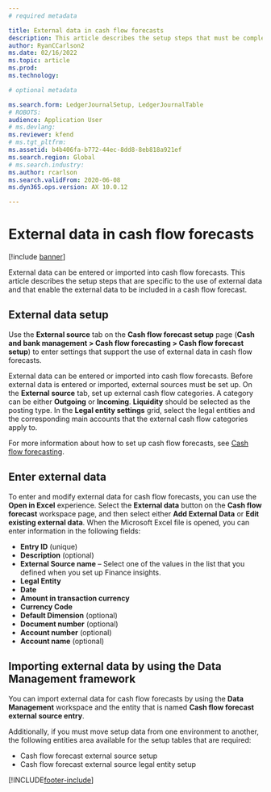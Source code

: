 ```yaml
---
# required metadata

title: External data in cash flow forecasts
description: This article describes the setup steps that must be completed so that external data can be entered or imported into cash flow forecasts.
author: RyanCCarlson2
ms.date: 02/16/2022
ms.topic: article
ms.prod: 
ms.technology: 

# optional metadata

ms.search.form: LedgerJournalSetup, LedgerJournalTable
# ROBOTS: 
audience: Application User
# ms.devlang: 
ms.reviewer: kfend
# ms.tgt_pltfrm: 
ms.assetid: b4b406fa-b772-44ec-8dd8-8eb818a921ef
ms.search.region: Global
# ms.search.industry: 
ms.author: rcarlson
ms.search.validFrom: 2020-06-08
ms.dyn365.ops.version: AX 10.0.12

---
```

# External data in cash flow forecasts

[!include [banner](../includes/banner.md)]

External data can be entered or imported into cash flow forecasts. This article describes the setup steps that are specific to the use of external data and that enable the external data to be included in a cash flow forecast.

## External data setup

Use the **External source** tab on the **Cash flow forecast setup** page (**Cash and bank management \> Cash flow forecasting \> Cash flow forecast setup**) to enter settings that support the use of external data in cash flow forecasts.

External data can be entered or imported into cash flow forecasts. Before external data is entered or imported, external sources must be set up. On the **External source** tab, set up external cash flow categories. A category can be either **Outgoing** or **Incoming**. **Liquidity** should be selected as the posting type. In the **Legal entity settings** grid, select the legal entities and the corresponding main accounts that the external cash flow categories apply to.

For more information about how to set up cash flow forecasts, see [Cash flow forecasting](../cash-bank-management/cash-flow-forecasting.md).

## Enter external data

To enter and modify external data for cash flow forecasts, you can use the **Open in Excel** experience. Select the **External data** button on the **Cash flow forecast** workspace page, and then select either **Add External Data** or **Edit existing external data**. When the Microsoft Excel file is opened, you can enter information in the following fields:

- **Entry ID** (unique)
- **Description** (optional)
- **External Source name** – Select one of the values in the list that you defined when you set up Finance insights.
- **Legal Entity**
- **Date**
- **Amount in transaction currency**
- **Currency Code**
- **Default Dimension** (optional)
- **Document number** (optional)
- **Account number** (optional)
- **Account name** (optional)

## Importing external data by using the Data Management framework

You can import external data for cash flow forecasts by using the **Data Management** workspace and the entity that is named **Cash flow forecast external source entry**.

Additionally, if you must move setup data from one environment to another, the following entities area available for the setup tables that are required:

- Cash flow forecast external source setup
- Cash flow forecast external source legal entity setup

[!INCLUDE[footer-include](../../includes/footer-banner.md)]
